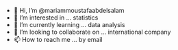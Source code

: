 - 👋 Hi, I’m @mariammoustafaabdelsalam
- 👀 I’m interested in ... statistics
- 🌱 I’m currently learning ... data analysis
- 💞️ I’m looking to collaborate on ... international company 
- 📫 How to reach me ... by email 

<!---
mariammoustafaabdelsalam/mariammoustafaabdelsalam is a ✨ special ✨ repository because its `README.md` (this file) appears on your GitHub profile.
You can click the Preview link to take a look at your changes.
--->
